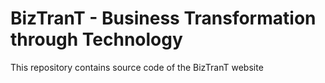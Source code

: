 # BizTranT - Business Transformation through Technology
This repository contains source code of the BizTranT website
